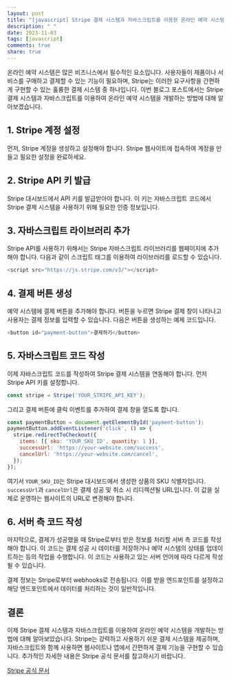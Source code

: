 ```yaml
---
layout: post
title: "[javascript] Stripe 결제 시스템과 자바스크립트를 이용한 온라인 예약 시스템 개발 방법"
description: " "
date: 2023-11-03
tags: [javascript]
comments: true
share: true
---
```


온라인 예약 시스템은 많은 비즈니스에서 필수적인 요소입니다. 사용자들이 제품이나 서비스를 구매하고 결제할 수 있는 기능이 필요하며, Stripe는 이러한 요구사항을 간편하게 구현할 수 있는 훌륭한 결제 시스템 중 하나입니다. 이번 블로그 포스트에서는 Stripe 결제 시스템과 자바스크립트를 이용하여 온라인 예약 시스템을 개발하는 방법에 대해 알아보겠습니다.

## 1. Stripe 계정 설정

먼저, Stripe 계정을 생성하고 설정해야 합니다. Stripe 웹사이트에 접속하여 계정을 만들고 필요한 설정을 완료하세요. 

## 2. Stripe API 키 발급

Stripe 대시보드에서 API 키를 발급받아야 합니다. 이 키는 자바스크립트 코드에서 Stripe 결제 시스템을 사용하기 위해 필요한 인증 정보입니다. 

## 3. 자바스크립트 라이브러리 추가

Stripe API를 사용하기 위해서는 Stripe 자바스크립트 라이브러리를 웹페이지에 추가해야 합니다. 다음과 같이 스크립트 태그를 이용하여 라이브러리를 로드할 수 있습니다.

```javascript
<script src="https://js.stripe.com/v3/"></script>
```

## 4. 결제 버튼 생성

예약 시스템에 결제 버튼을 추가해야 합니다. 버튼을 누르면 Stripe 결제 창이 나타나고 사용자는 결제 정보를 입력할 수 있습니다. 다음은 버튼을 생성하는 예제 코드입니다.

```javascript
<button id="payment-button">결제하기</button>
```

## 5. 자바스크립트 코드 작성

이제 자바스크립트 코드를 작성하여 Stripe 결제 시스템을 연동해야 합니다. 먼저 Stripe API 키를 설정합니다.

```javascript
const stripe = Stripe('YOUR_STRIPE_API_KEY');
```

그리고 결제 버튼에 클릭 이벤트를 추가하여 결제 창을 열도록 합니다.

```javascript
const paymentButton = document.getElementById('payment-button');
paymentButton.addEventListener('click', () => {
  stripe.redirectToCheckout({
    items: [{ sku: 'YOUR_SKU_ID', quantity: 1 }],
    successUrl: 'https://your-website.com/success',
    cancelUrl: 'https://your-website.com/cancel',
  });
});
```

여기서 `YOUR_SKU_ID`는 Stripe 대시보드에서 생성한 상품의 SKU 식별자입니다. `successUrl`과 `cancelUrl`은 결제 성공 및 취소 시 리디렉션될 URL입니다. 이 값을 실제로 운영하는 웹사이트의 URL로 변경해야 합니다.

## 6. 서버 측 코드 작성

마지막으로, 결제가 성공했을 때 Stripe로부터 받은 정보를 처리할 서버 측 코드를 작성해야 합니다. 이 코드는 결제 성공 시 데이터를 저장하거나 예약 시스템의 상태를 업데이트하는 등의 작업을 수행합니다. 이 코드는 사용하고 있는 서버 언어에 따라 다르게 작성될 수 있습니다.

결제 정보는 Stripe로부터 webhooks로 전송됩니다. 이를 받을 엔드포인트를 설정하고 해당 엔드포인트에서 데이터를 처리하는 것이 일반적입니다.

## 결론

이제 Stripe 결제 시스템과 자바스크립트를 이용하여 온라인 예약 시스템을 개발하는 방법에 대해 알아보았습니다. Stripe는 강력하고 사용하기 쉬운 결제 시스템을 제공하며, 자바스크립트와 함께 사용하면 웹사이트나 앱에서 간편하게 결제 기능을 구현할 수 있습니다. 추가적인 자세한 내용은 Stripe 공식 문서를 참고하시기 바랍니다.

[Stripe 공식 문서](https://stripe.com/docs)